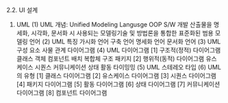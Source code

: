 2.2. UI 설계

1. UML
    (1) UML 개념: Unified Modeling Langusge
        OOP S/W 개발 산출물을 명세화, 시각화, 문서화 시 사용되는 모델링기술 및 방법론을 통합한 표준화된 범용 모델링 언어
    (2) UML 특징
        가시화 언어
        구축 언어
        명세화 언어
        문서화 언어
    (3) UML 구성 요소
        사물
        관계
        다이어그램
    (4) UML 다이어그램
        [1] 구조적(정적) 다이어그램
            클래스
            객체
            컴포넌트
            배치
            복합체 구조
            패키지
        [2] 행위적(동적) 다이어그램
            유스케이스
            시퀀스
            커뮤니케이션
            상태
            활동
            타이밍밍
    (5) UML 스테레오 타입
    (6) UML의 유형
        [1] 클래스 다이어그램
        [2] 유스케이스 다이어그램
        [3] 시퀀스 다이어그램
        [4] 패키지 다이어그램
        [5] 활동 다이어그램
        [6] 상태 다이어그램
        [7] 커뮤니케이션 다이어그램
        [8] 컴포넌트 다이어그램